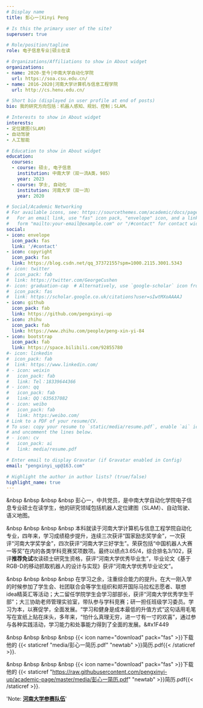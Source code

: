 ```yaml
---
# Display name
title: 彭心一|Xinyi Peng

# Is this the primary user of the site?
superuser: true

# Role/position/tagline
role: 电子信息专业|硕士在读

# Organizations/Affiliations to show in About widget
organizations:
- name: 2020-至今|中南大学自动化学院
  url: https://soa.csu.edu.cn/
- name: 2016-2020|河南大学计算机与信息工程学院
  url: http://cs.henu.edu.cn/

# Short bio (displayed in user profile at end of posts)
bio: 我的研究方向包括：机器人感知、规划、控制；SLAM。

# Interests to show in About widget
interests:
- 定位建图(SLAM)
- 自动驾驶
- 人工智能

# Education to show in About widget
education:
  courses:
  - course: 硕士, 电子信息
    institution: 中南大学（双一流A类，985）
    year: 2023
  - course: 学士, 自动化
    institution: 河南大学（双一流）
    year: 2020

# Social/Academic Networking
# For available icons, see: https://sourcethemes.com/academic/docs/page-builder/#icons
#   For an email link, use "fas" icon pack, "envelope" icon, and a link in the
#   form "mailto:your-email@example.com" or "/#contact" for contact widget.
social:
- icon: envelope
  icon_pack: fas
  link: '/#contact'
- icon: copyright
  icon_pack: fas
  link: https://blog.csdn.net/qq_37372155?spm=1000.2115.3001.5343
#- icon: twitter
#  icon_pack: fab
#  link: https://twitter.com/GeorgeCushen
#- icon: graduation-cap  # Alternatively, use `google-scholar` icon from `ai` icon pack
#  icon_pack: fas
#  link: https://scholar.google.co.uk/citations?user=sIwtMXoAAAAJ
- icon: github
  icon_pack: fab
  link: https://github.com/pengxinyi-up
- icon: zhihu
  icon_pack: fab
  link: https://www.zhihu.com/people/peng-xin-yi-84
- icon: bootstrap
  icon_pack: fab
  link: https://space.bilibili.com/92855780
#- icon: linkedin
#  icon_pack: fab
#  link: https://www.linkedin.com/
# - icon: weixin
#   icon_pack: fab
#   link: Tel：18339644366
# - icon: qq
#   icon_pack: fab
#   link: QQ：635637082
# - icon: weibo
#   icon_pack: fab
#   link: https:/weibo.com/
# Link to a PDF of your resume/CV.
# To use: copy your resume to `static/media/resume.pdf`, enable `ai` icons in `params.toml`, 
# and uncomment the lines below.
# - icon: cv
#   icon_pack: ai
#   link: media/resume.pdf

# Enter email to display Gravatar (if Gravatar enabled in Config)
email: "pengxinyi_up@163.com"

# Highlight the author in author lists? (true/false)
highlight_name: true
---
```


&nbsp &nbsp &nbsp &nbsp 彭心一，中共党员，是中南大学自动化学院电子信息专业硕士在读学生，他的研究领域包括机器人定位建图（SLAM）、自动驾驶、语义地图。 

&nbsp &nbsp &nbsp &nbsp 本科就读于河南大学计算机与信息工程学院自动化专业，四年来，学习成绩稳步提升，连续三次获评“国家励志奖学金”，一次获评“河南大学奖学金”，四次获评“河南大学三好学生”。荣获包括“中国机器人大赛一等奖”在内的各类学科竞赛奖项数项。最终以绩点3.65/4，综合排名3/102，获评**推荐免试**攻读硕士研究生资格，获评“河南大学优秀毕业生”，毕业论文《基于RGB-D的移动抓取机器人的设计与实现》获评“河南大学优秀毕业论文”。

&nbsp &nbsp &nbsp &nbsp 在学习之余，注重综合能力的提升。在大一刚入学的时候参加了学生会、社团联合会等学生组织和郑开国际马拉松志愿者、联想idea精英汇等活动；大二留任学院学生会学习部部长，获评“河南大学优秀学生干部”；大三协助老师管理实验室，带队参与学科竞赛；研一担任班级学习委员。学习为本，以赛促学，全面发展。“学习和健身是成本最低的升值方式”这句话用毛笔写在宣纸上贴在床头，多年来，“怕什么真理无穷，进一寸有一寸的欢喜”，通过参与各种实践活动，学习能力和处事能力得到了全面的发展。&#x1F449

 &nbsp &nbsp &nbsp &nbsp {{< icon name="download" pack="fas" >}}下载他的 {{< staticref "media/彭心一简历.pdf" "newtab" >}}简历.pdf{{< /staticref >}}.

  &nbsp &nbsp &nbsp &nbsp {{< icon name="download" pack="fas" >}}下载他的 {{< staticref "https://raw.githubusercontent.com/pengxinyi-up/academic-page/master/media/彭心一简历.pdf" "newtab" >}}简历.pdf{{< /staticref >}}.

  'Note: [**河南大学参赛队伍**](https://raw.githubusercontent.com/pengxinyi-up/academic-page/master/media/彭心一简历.pdf)'
